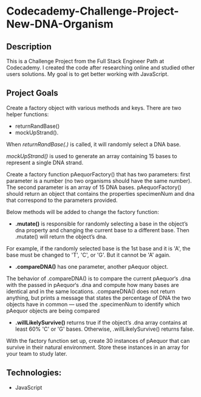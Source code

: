 # Codecademy-Challenge-Project-New-DNA-Organism

## Description
This is a Challenge Project from the Full Stack Engineer Path at Codecademy.
I created the code after researching online and studied other users solutions. 
My goal is to get better working with JavaScript.

## Project Goals
Create a factory object with various methods and keys.
There are two helper functions: 
- returnRandBase()  
- mockUpStrand().

When *returnRandBase(.)* is called, it will randomly select a DNA base.  

*mockUpStrand()* is used to generate an array containing 15 bases to represent a single DNA strand.

Create a factory function pAequorFactory() that has two parameters: first parameter is a number (no two organisms should have the same number).
The second parameter is an array of 15 DNA bases.
pAequorFactory() should return an object that contains the properties specimenNum and dna that correspond to the parameters provided.

Below methods will be added to change the factory function:

  - **.mutate()** is responsible for randomly selecting a base in the object’s dna property and changing the current base to a different base. Then .mutate() will return the object’s dna.

For example, if the randomly selected base is the 1st base and it is 'A', the base must be changed to 'T', 'C', or 'G'. But it cannot be 'A' again.

  - **.compareDNA()** has one parameter, another pAequor object.

The behavior of .compareDNA() is to compare the current pAequor‘s .dna with the passed in pAequor‘s .dna and compute how many bases are identical and in the same locations. .compareDNA() does not return anything, but prints a message that states the percentage of DNA the two objects have in common — used the .specimenNum to identify which pAequor objects are being compared

- **.willLikelySurvive()** returns true if the object’s .dna array contains at least 60% 'C' or 'G' bases. Otherwise, .willLikelySurvive() returns false.

With the factory function set up, create 30 instances of pAequor that can survive in their natural environment. Store these instances in an array for your team to study later.

## Technologies:
- JavaScript

